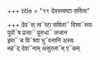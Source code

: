 +++
title = "१९ देवस्त्वष्टा सविता"

+++
देव᳓स् त्व᳓ष्टा सविता᳓ विश्व᳓रूपः  
पुपो᳓ष प्रजाः᳓ पुरुधा᳓ जजान  
इमा᳓ च वि᳓श्वा भु᳓वनानि अस्य  
मह᳓द् देवा᳓नाम् असुरत्व᳓म् ए᳓कम्